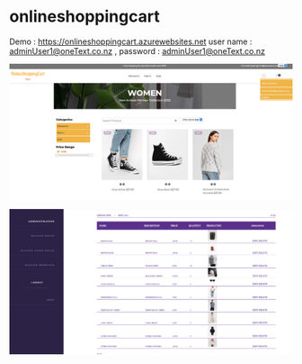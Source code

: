 # onlineshoppingcart 

Demo : https://onlineshoppingcart.azurewebsites.net
user name : adminUser1@oneText.co.nz  , password : adminUser1@oneText.co.nz



![This is an image](https://github.com/MadhanKAMALAKANNAN/onlineshoppingcart/blob/main/onlineShoppingCart.png)









![This is an image](https://github.com/MadhanKAMALAKANNAN/onlineshoppingcart/blob/main/onlinshoppingCartAdmin.png)
